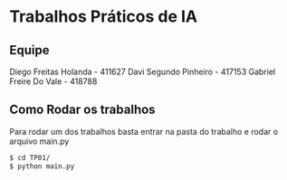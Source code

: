 # Trabalhos Práticos de IA

## Equipe

Diego Freitas Holanda - 411627
Davi Segundo Pinheiro - 417153
Gabriel Freire Do Vale - 418788 

## Como Rodar os trabalhos

Para rodar um dos trabalhos basta entrar na pasta do trabalho e rodar o arquivo main.py

```sh
$ cd TP01/
$ python main.py
```


